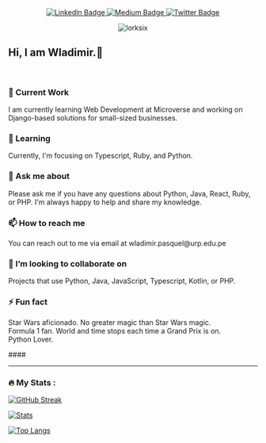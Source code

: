 <div id="header" align="center">
  
  <div id="badges">
    <a href="https://www.linkedin.com/in/wladpasquel/">
      <img src="https://img.shields.io/badge/LinkedIn-blue?style=for-the-badge&logo=linkedin&logoColor=white" alt="LinkedIn Badge"/>
    </a>
    <a href="https://medium.com/@wladimir.pasquel">
      <img src="https://badgen.net/badge/icon/wladimir.pasquel?icon=medium&label=Medium" alt="Medium Badge"/>
    </a>
    <a href="https://twitter.com/wapasquel">
      <img src="https://img.shields.io/badge/Twitter-blue?style=for-the-badge&logo=twitter&logoColor=white" alt="Twitter Badge"/>
    </a>
  </div>
  <p align="center"> <img src="https://komarev.com/ghpvc/?username=lorksix&label=Profile%20views&color=0e75b6&style=flat" alt="lorksix" /> </p>
</div>

<h2> Hi, I am Wladimir.👋<br></h2>
<br>

<h3>🔭 Current Work<br></h3>
<p align="left">I am currently learning Web Development at Microverse and working on Django-based solutions for small-sized businesses.</p>

<h3>🌱 Learning<br></h3>
<p align="left">Currently, I'm focusing on Typescript, Ruby, and Python.</p>

 
<h3>💬 Ask me about<br></h3>
<p align="left">Please ask me if you have any questions about Python, Java, React, Ruby, or PHP. I'm always happy to help and share my knowledge. </p>
 
<h3>📫 How to reach me <br></h3>
<p align="left">You can reach out to me via email at wladimir.pasquel@urp.edu.pe </p>

<h3>👯 I’m looking to collaborate on<br></h3>
<p align="left">Projects that use Python, Java, JavaScript, Typescript, Kotlin, or PHP. </p>
 
<h3>⚡ Fun fact <br></h3>
<p align="left">Star Wars aficionado. No greater magic than Star Wars magic.<br>
Formula 1 fan. World and time stops each time a Grand Prix is on. <br>
Python Lover.<br> </p>
 ####

 ---

### :fire: My Stats :

[![GitHub Streak](http://github-readme-streak-stats.herokuapp.com?user=lordksix&theme=tokyonight&background=000000)](https://git.io/streak-stats) 

[![Stats](https://github-readme-stats.vercel.app/api?username=lordksix&layout=compact&theme=tokyonight)](https://github.com/anuraghazra/github-readme-stats)

[![Top Langs](https://github-readme-stats.vercel.app/api/top-langs/?username=lordksix&theme=tokyonight&layout=compact)](https://github.com/anuraghazra/github-readme-stats)
